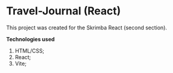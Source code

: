 # Travel-Journal (React)

This project was created for the Skrimba React (second section). 

**Technologies used**
1. HTML/CSS;
2. React;
3. Vite;
